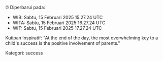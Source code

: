 ⏰ Diperbarui pada:
- WIB: Sabtu, 15 Februari 2025 15.27.24 UTC
- WITA: Sabtu, 15 Februari 2025 16.27.24 UTC
- WIT: Sabtu, 15 Februari 2025 17.27.24 UTC

Kutipan Inspiratif:
"At the end of the day, the most overwhelming key to a child's success is the positive involvement of parents."


Kategori: success

